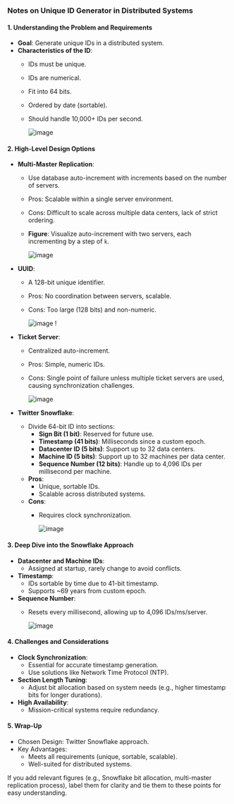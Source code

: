 ### Notes on Unique ID Generator in Distributed Systems

#### 1. **Understanding the Problem and Requirements**
   - **Goal**: Generate unique IDs in a distributed system.
   - **Characteristics of the ID**:
     - IDs must be unique.
     - IDs are numerical.
     - Fit into 64 bits.
     - Ordered by date (sortable).
     - Should handle 10,000+ IDs per second.

       ![image](https://github.com/user-attachments/assets/0635972c-b78e-487c-8328-0395c482b9d9)


#### 2. **High-Level Design Options**
   - **Multi-Master Replication**:
     - Use database auto-increment with increments based on the number of servers.
     - Pros: Scalable within a single server environment.
     - Cons: Difficult to scale across multiple data centers, lack of strict ordering.
     - **Figure**: Visualize auto-increment with two servers, each incrementing by a step of `k`.
    
       ![image](https://github.com/user-attachments/assets/6367e096-f8d0-48ec-bd52-003f286be738)


   - **UUID**:
     - A 128-bit unique identifier.
     - Pros: No coordination between servers, scalable.
     - Cons: Too large (128 bits) and non-numeric.
    
       ![image](https://github.com/user-attachments/assets/96af3d32-23da-4b02-824b-7748efadcbc6)
!


   - **Ticket Server**:
     - Centralized auto-increment.
     - Pros: Simple, numeric IDs.
     - Cons: Single point of failure unless multiple ticket servers are used, causing synchronization challenges.
    
       ![image](https://github.com/user-attachments/assets/672ed154-8ad9-4fd5-94d9-39b74c31bac7)


   - **Twitter Snowflake**:
     - Divide 64-bit ID into sections:
       - **Sign Bit (1 bit)**: Reserved for future use.
       - **Timestamp (41 bits)**: Milliseconds since a custom epoch.
       - **Datacenter ID (5 bits)**: Support up to 32 data centers.
       - **Machine ID (5 bits)**: Support up to 32 machines per data center.
       - **Sequence Number (12 bits)**: Handle up to 4,096 IDs per millisecond per machine.
     - **Pros**:
       - Unique, sortable IDs.
       - Scalable across distributed systems.
     - **Cons**:
       - Requires clock synchronization.
         
         ![image](https://github.com/user-attachments/assets/9008b848-0de5-463c-a7d8-f27fbeea4a23)


#### 3. **Deep Dive into the Snowflake Approach**
   - **Datacenter and Machine IDs**:
     - Assigned at startup, rarely change to avoid conflicts.
   - **Timestamp**:
     - IDs sortable by time due to 41-bit timestamp.
     - Supports ~69 years from custom epoch.
   - **Sequence Number**:
     - Resets every millisecond, allowing up to 4,096 IDs/ms/server.
    
       ![image](https://github.com/user-attachments/assets/cc5ee8ac-8725-44e5-9b56-72dbf1131f0d)


#### 4. **Challenges and Considerations**
   - **Clock Synchronization**:
     - Essential for accurate timestamp generation.
     - Use solutions like Network Time Protocol (NTP).
   - **Section Length Tuning**:
     - Adjust bit allocation based on system needs (e.g., higher timestamp bits for longer durations).
   - **High Availability**:
     - Mission-critical systems require redundancy.

#### 5. **Wrap-Up**
   - Chosen Design: Twitter Snowflake approach.
   - Key Advantages:
     - Meets all requirements (unique, sortable, scalable).
     - Well-suited for distributed systems.

If you add relevant figures (e.g., Snowflake bit allocation, multi-master replication process), label them for clarity and tie them to these points for easy understanding.
